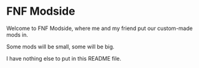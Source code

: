 # FNF Modside

Welcome to FNF Modside, where me and my friend put our custom-made mods in.

Some mods will be small, some will be big.

I have nothing else to put in this README file.
